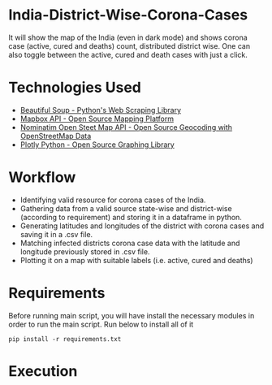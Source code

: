 # India-District-Wise-Corona-Cases
It will show the map of the India (even in dark mode) and shows corona case (active, cured and deaths) count, distributed district wise. One can also toggle between the active, cured and death cases with just a click.

# Technologies Used
* [Beautiful Soup - Python's Web Scraping Library](https://www.crummy.com/software/BeautifulSoup/) <br>
* [Mapbox API - Open Source Mapping Platform](https://docs.mapbox.com/api/maps/) <br>
* [Nominatim Open Steet Map API - Open Source Geocoding with OpenStreetMap Data](https://nominatim.org/release-docs/develop/api/Overview/) <br>
* [Plotly Python - Open Source Graphing Library](https://plotly.com/python/) <br>

# Workflow
* Identifying valid resource for corona cases of the India. <br>
* Gathering data from a valid source state-wise and district-wise (according to requirement) and storing it in a dataframe in python. <br>
* Generating latitudes and longitudes of the district with corona cases and saving it in a .csv file.
* Matching infected districts corona case data with the latitude and longitude previously stored in .csv file.
* Plotting it on a map with suitable labels (i.e. active, cured and deaths)

# Requirements
Before running main script, you will have install the necessary modules in order to run the main script. Run below to install all of it
```
pip install -r requirements.txt
```

# Execution

